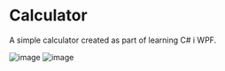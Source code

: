 # Calculator
A simple calculator created as part of learning C# i WPF.

![image](https://user-images.githubusercontent.com/56382779/115285611-5b869600-a14e-11eb-8907-321b2612e342.png) ![image](https://user-images.githubusercontent.com/56382779/115285711-79ec9180-a14e-11eb-87e8-9004674f47ed.png)





